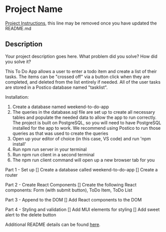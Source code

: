 # Project Name

[Project Instructions](./INSTRUCTIONS.md), this line may be removed once you have updated the README.md

## Description

Your project description goes here. What problem did you solve? How did you solve it?

This To Do App allows a user to enter a todo item and create a list of their tasks. The items can be "crossed off" via a button click when they are completed, 
and deleted from the list entirely if needed. All of the user tasks are stored in a Postico database named "tasklist". 


Installation: 


1. Create a database named weekend-to-do-app
2. The queries in the database.sql file are set up to create all necessary tables and populate the needed data to allow the app to run correctly. The project is built on PostgreSQL, so you will need to have PostgreSQL installed for the app to work. We recommend using Postico to run those queries as that was used to create the queries
3. Open up your editor of choice (in this case, VS code) and run 'npm install'
4. Run npm run server in your terminal
5. Run npm run client in a second terminal
6. The npm run client command will open up a new browser tab for you


Part 1 - Set up
[] Create a database called weekend-to-do-app
[] Create a router

Part 2 - Create React Components
[] Create the following React components: Form (with submit button), ToDo Item, ToDo List

Part 3 - Append to the DOM
[] Add React components to the DOM

Part 4 - Styling and validation
[] Add MUI elements for styling
[] Add sweet alert to the delete button


Additional README details can be found [here](https://github.com/PrimeAcademy/readme-template/blob/master/README.md).
